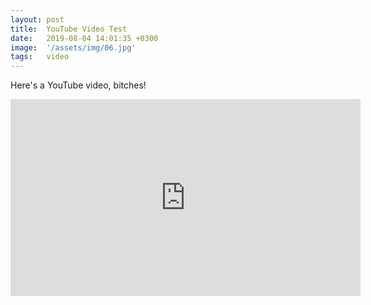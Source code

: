 ```yaml
---
layout: post
title:  YouTube Video Test
date:   2019-08-04 14:01:35 +0300
image:  '/assets/img/06.jpg'
tags:   video
---
```


Here's a YouTube video, bitches!

<iframe width="560" height="315" src="https://www.youtube-nocookie.com/embed/Gs8-oB3z0Ss" frameborder="0" allow="accelerometer; autoplay; encrypted-media; gyroscope; picture-in-picture" allowfullscreen></iframe>
